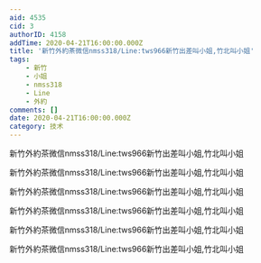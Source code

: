 ```yaml
---
aid: 4535
cid: 3
authorID: 4158
addTime: 2020-04-21T16:00:00.000Z
title: '新竹外約茶微信nmss318/Line:tws966新竹出差叫小姐,竹北叫小姐'
tags:
    - 新竹
    - 小姐
    - nmss318
    - Line
    - 外約
comments: []
date: 2020-04-21T16:00:00.000Z
category: 技术
---
```


新竹外約茶微信nmss318/Line:tws966新竹出差叫小姐,竹北叫小姐

新竹外約茶微信nmss318/Line:tws966新竹出差叫小姐,竹北叫小姐

新竹外約茶微信nmss318/Line:tws966新竹出差叫小姐,竹北叫小姐

新竹外約茶微信nmss318/Line:tws966新竹出差叫小姐,竹北叫小姐

新竹外約茶微信nmss318/Line:tws966新竹出差叫小姐,竹北叫小姐

新竹外約茶微信nmss318/Line:tws966新竹出差叫小姐,竹北叫小姐
